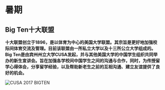 # 暑期

## **Big Ten十大联盟**

**十大联盟创立于1896，是以体育为中心的美国大学联盟。其宗旨是更好地加强校际间体育交流及管理。目前该联盟由一所私立大学以及十三所公立大学组成的。Big Ten是由宾州州立大学CUSA发起，并与其他美国大学的中国学生组织共同举办的新生宣讲会。旨在加强各学校间中国学生之间的沟通与合作，同时，为传授留学心得体会，分享留学经验，以及帮助新老生之前的互相沟通、建立友谊提供了良好的机会。**

![CUSA 2017 BIGTEN](https://lh3.googleusercontent.com/tMzqKNz05qPMWdRUWq9rvQ3CJU9YuSYU4luSvJK9TignT2LAFRCSGG2EAhTtjVegvNbvJjplUs17qi49XpYWQRZNPSCZ4CO5-cJ5LOZaTJHUntNmRl7O3bAAfC1-ycNjqJ3RPTMQBc0dsUlkuA)


